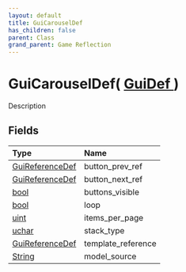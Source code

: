 ```yaml
---
layout: default
title: GuiCarouselDef
has_children: false
parent: Class
grand_parent: Game Reflection
---
```

# GuiCarouselDef( [ GuiDef ](/riftbreaker-wiki/docs/game-reflection/classes/gui_def/) )
Description 

## Fields

| Type | Name |
|:----------|:--------------|
| [GuiReferenceDef](/riftbreaker-wiki/docs/game-reflection/classes/gui_reference_def/) | button_prev_ref |
| [GuiReferenceDef](/riftbreaker-wiki/docs/game-reflection/classes/gui_reference_def/) | button_next_ref |
| [bool](/riftbreaker-wiki/docs/game-reflection/components/bool/) | buttons_visible |
| [bool](/riftbreaker-wiki/docs/game-reflection/components/bool/) | loop |
| [uint](/riftbreaker-wiki/docs/game-reflection/components/uint/) | items_per_page |
| [uchar](/riftbreaker-wiki/docs/game-reflection/enums/uchar/) | stack_type |
| [GuiReferenceDef](/riftbreaker-wiki/docs/game-reflection/classes/gui_reference_def/) | template_reference |
| [String](/riftbreaker-wiki/docs/game-reflection/components/string/) | model_source |

